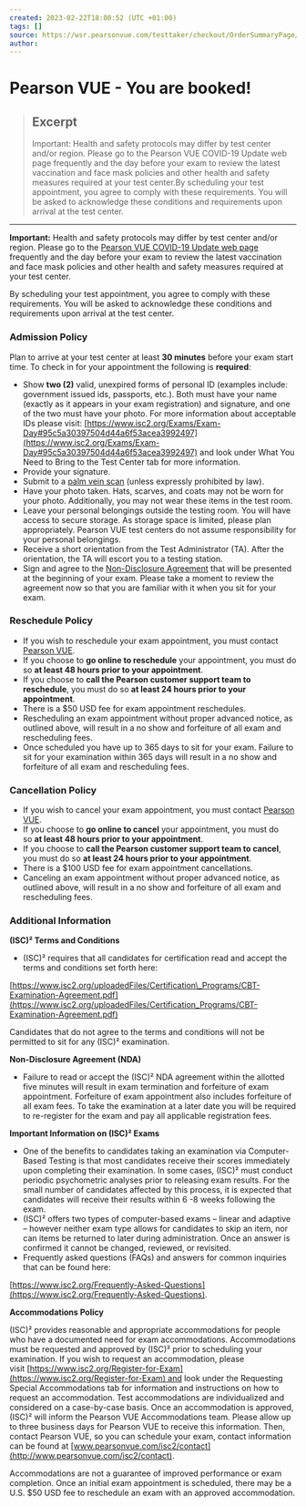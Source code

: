 ```yaml
---
created: 2023-02-22T18:00:52 (UTC +01:00)
tags: []
source: https://wsr.pearsonvue.com/testtaker/checkout/OrderSummaryPage/ISC2?conversationId=551384
author: 
---
```


# Pearson VUE - You are booked!

> ## Excerpt
> Important: Health and safety protocols may differ by test center and/or region. Please go to the Pearson VUE COVID-19 Update web page frequently and the day before your exam to review the latest vaccination and face mask policies and other health and safety measures required at your test center.By scheduling your test appointment, you agree to comply with these requirements. You will be asked to acknowledge these conditions and requirements upon arrival at the test center.

---
**Important:** Health and safety protocols may differ by test center and/or region. Please go to the [Pearson VUE COVID-19 Update web page](https://home.pearsonvue.com/coronavirus-update) frequently and the day before your exam to review the latest vaccination and face mask policies and other health and safety measures required at your test center.

By scheduling your test appointment, you agree to comply with these requirements. You will be asked to acknowledge these conditions and requirements upon arrival at the test center.

### Admission Policy

Plan to arrive at your test center at least **30 minutes** before your exam start time. To check in for your appointment the following is **required**:

-   Show **two (2)** valid, unexpired forms of personal ID (examples include: government issued ids, passports, etc.). Both must have your name (exactly as it appears in your exam registration) and signature, and one of the two must have your photo. For more information about acceptable IDs please visit: [https://www.isc2.org/Exams/Exam-Day#95c5a30397504d44a6f53acea3992497](https://www.isc2.org/Exams/Exam-Day#95c5a30397504d44a6f53acea3992497) and look under What You Need to Bring to the Test Center tab for more information.
-   Provide your signature.
-   Submit to a [palm vein scan](https://www.isc2.org/-/media/ISC2/Documents/palm-vein_candidate-isc2.ashx?la=en&hash=A575A664E77B78B6BB2708413EFB6C7913645C08) (unless expressly prohibited by law).
-   Have your photo taken. Hats, scarves, and coats may not be worn for your photo. Additionally, you may not wear these items in the test room.
-   Leave your personal belongings outside the testing room. You will have access to secure storage. As storage space is limited, please plan appropriately. Pearson VUE test centers do not assume responsibility for your personal belongings.
-   Receive a short orientation from the Test Administrator (TA). After the orientation, the TA will escort you to a testing station.
-   Sign and agree to the [Non-Disclosure Agreement](https://www.isc2.org/Exams/Non-Disclosure-Agreement) that will be presented at the beginning of your exam. Please take a moment to review the agreement now so that you are familiar with it when you sit for your exam.

### Reschedule Policy

-   If you wish to reschedule your exam appointment, you must contact [Pearson VUE](https://home.pearsonvue.com/contact).
-   If you choose to **go online to reschedule** your appointment, you must do so **at least 48 hours prior to your appointment**.
-   If you choose to **call the Pearson customer support team to reschedule**, you must do so **at least 24 hours prior to your appointment**.
-   There is a $50 USD fee for exam appointment reschedules. 
-   Rescheduling an exam appointment without proper advanced notice, as outlined above, will result in a no show and forfeiture of all exam and rescheduling fees.
-   Once scheduled you have up to 365 days to sit for your exam. Failure to sit for your examination within 365 days will result in a no show and forfeiture of all exam and rescheduling fees. 

### Cancellation Policy

-   If you wish to cancel your exam appointment, you must contact [Pearson VUE](https://home.pearsonvue.com/contact).
-   If you choose to **go online to cancel** your appointment, you must do so **at least 48 hours prior to your appointment**.
-   If you choose to **call the Pearson customer support team to cancel**, you must do so **at least 24 hours prior to your appointment**.
-   There is a $100 USD fee for exam appointment cancellations.
-   Canceling an exam appointment without proper advanced notice, as outlined above, will result in a no show and forfeiture of all exam and rescheduling fees. 

### Additional Information

**(ISC)² Terms and Conditions**

-   (ISC)² requires that all candidates for certification read and accept the terms and conditions set forth here:

[https://www.isc2.org/uploadedFiles/Certification\_Programs/CBT-Examination-Agreement.pdf](https://www.isc2.org/uploadedFiles/Certification_Programs/CBT-Examination-Agreement.pdf)

Candidates that do not agree to the terms and conditions will not be permitted to sit for any (ISC)² examination.

**Non-Disclosure Agreement (NDA)**

-   Failure to read or accept the (ISC)² NDA agreement within the allotted five minutes will result in exam termination and forfeiture of exam appointment. Forfeiture of exam appointment also includes forfeiture of all exam fees. To take the examination at a later date you will be required to re-register for the exam and pay all applicable registration fees.

**Important Information on (ISC)² Exams**

-   One of the benefits to candidates taking an examination via Computer-Based Testing is that most candidates receive their scores immediately upon completing their examination. In some cases, (ISC)² must conduct periodic psychometric analyses prior to releasing exam results. For the small number of candidates affected by this process, it is expected that candidates will receive their results within 6 -8 weeks following the exam.
-   (ISC)² offers two types of computer-based exams – linear and adaptive – however neither exam type allows for candidates to skip an item, nor can items be returned to later during administration. Once an answer is confirmed it cannot be changed, reviewed, or revisited.
-   Frequently asked questions (FAQs) and answers for common inquiries that can be found here:

[https://www.isc2.org/Frequently-Asked-Questions](https://www.isc2.org/Frequently-Asked-Questions).

**Accommodations Policy**

(ISC)² provides reasonable and appropriate accommodations for people who have a documented need for exam accommodations. Accommodations must be requested and approved by (ISC)² prior to scheduling your examination. If you wish to request an accommodation, please visit [https://www.isc2.org/Register-for-Exam](https://www.isc2.org/Register-for-Exam) and look under the Requesting Special Accommodations tab for information and instructions on how to request an accommodation. Test accommodations are individualized and considered on a case-by-case basis. Once an accommodation is approved, (ISC)² will inform the Pearson VUE Accommodations team. Please allow up to three business days for Pearson VUE to receive this information. Then, contact Pearson VUE, so you can schedule your exam, contact information can be found at [www.pearsonvue.com/isc2/contact](http://www.pearsonvue.com/isc2/contact).

Accommodations are not a guarantee of improved performance or exam completion. Once an initial exam appointment is scheduled, there may be a U.S. $50 USD fee to reschedule an exam with an approved accommodation.
